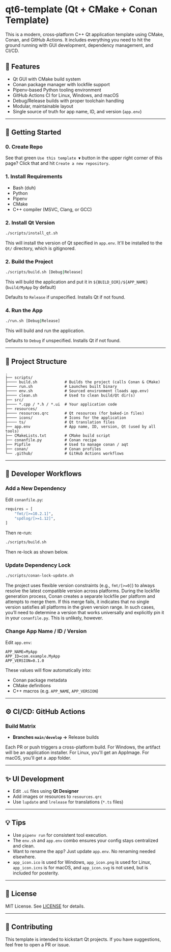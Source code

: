 # qt6-template (Qt + CMake + Conan Template)

This is a modern, cross-platform C++ Qt application template using CMake, Conan, and GitHub Actions. It includes everything you need to hit the ground running with GUI development, dependency management, and CI/CD.

## 🚀 Features

- Qt GUI with CMake build system
- Conan package manager with lockfile support
- Pipenv-based Python tooling environment
- GitHub Actions CI for Linux, Windows, and macOS
- Debug/Release builds with proper toolchain handling
- Modular, maintainable layout
- Single source of truth for app name, ID, and version (`app.env`)

---

## 🧰 Getting Started

### 0. Create Repo

See that green `Use this template ▼` button in the upper right corner of this page?  Click that and hit `Create a new repository`.

### 1. Install Requirements

- Bash (duh)
- Python
- Pipenv
- CMake
- C++ compiler (MSVC, Clang, or GCC)

### 2. Install Qt Version

```bash
./scripts/install_qt.sh
```
This will install the version of Qt specified in `app.env`.  It'll be installed to the `Qt/` directory, which is gitignored.

### 2. Build the Project

```bash
./scripts/build.sh [Debug|Release]
```
This will build the application and put it in `${BUILD_DIR}/${APP_NAME}` (`build/MyApp` by default)

Defaults to `Release` if unspecified.  Installs Qt if not found.

### 4. Run the App

```bash
./run.sh [Debug|Release]
```
This will build and run the application.

Defaults to `Debug` if unspecified.  Installs Qt if not found.

---

## 📁 Project Structure

```
.
├── scripts/
├──── build.sh            # Builds the project (calls Conan & CMake)
├──── run.sh              # Launches built binary
├──── env.sh              # Sourced environment (loads app.env)
├──── clean.sh            # Used to clean build/Qt dir(s)  
├── src/
├──── *.cpp / *.h / *.ui  # Your application code
├── resources/
├──── resources.qrc       # Qt resources (for baked-in files)
├──── icons/              # Icons for the application
├──── ts/                 # Qt translation files
├── app.env               # App name, ID, version, Qt (used by all tools)
├── CMakeLists.txt        # CMake build script
├── conanfile.py          # Conan recipe
├── Pipfile               # Used to manage conan / aqt
├── conan/                # Conan profiles
└── .github/              # GitHub Actions workflows
```

---

## 🧪 Developer Workflows

### Add a New Dependency

Edit `conanfile.py`:

```python
requires = [
    "fmt/[>=10.2.1]",
    "spdlog/[>=1.12]",
]
```

Then re-run:

```bash
./scripts/build.sh
```

Then re-lock as shown below.

### Update Dependency Lock

```bash
./scripts/conan-lock-update.sh
```

The project uses flexible version constraints (e.g., `fmt/[>=0]`) to always resolve the latest compatible version across platforms. During the lockfile generation process, Conan creates a separate lockfile per platform and attempts to merge them. If this merge fails, it indicates that no single version satisfies all platforms in the given version range. In such cases, you’ll need to determine a version that works universally and explicitly pin it in your `conanfile.py`. This is unlikely, however.

### Change App Name / ID / Version

Edit `app.env`:

```env
APP_NAME=MyApp
APP_ID=com.example.MyApp
APP_VERSION=0.1.0
```

These values will flow automatically into:

- Conan package metadata
- CMake definitions
- C++ macros (e.g. `APP_NAME`, `APP_VERSION`)

---

## ⚙️ CI/CD: GitHub Actions

### Build Matrix

- **Branches `main/develop` →** Release builds

Each PR or push triggers a cross-platform build.  For Windows, the artifact will be an application installer.  For Linux, you'll get an AppImage.  For macOS, you'll get a .app folder.

---

## ✨ UI Development

- Edit `.ui` files using **Qt Designer**
- Add images or resources to `resources.qrc`
- Use `lupdate` and `lrelease` for translations (`*.ts` files)

---

## 💡 Tips

- Use `pipenv run` for consistent tool execution.
- The `env.sh` and `app.env` combo ensures your config stays centralized and clean.
- Want to rename the app? Just update `app.env`. No renaming needed elsewhere.
- `app_icon.ico` is used for Windows, `app_icon.png` is used for Linux, `app_icon.icns` is for macOS, and `app_icon.svg` is not used, but is included for posterity.

---

## 📝 License

MIT License. See [LICENSE](./LICENSE) for details.

---

## 📣 Contributing

This template is intended to kickstart Qt projects. If you have suggestions, feel free to open a PR or issue.
